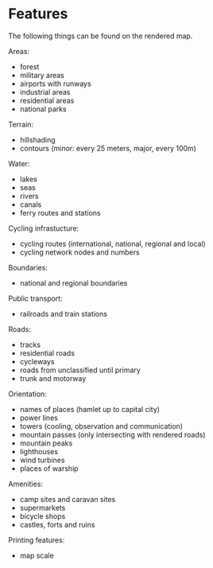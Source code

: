 # Features

The following things can be found on the rendered map.

Areas:
- forest
- military areas
- airports with runways
- industrial areas
- residential areas
- national parks

Terrain:
- hillshading
- contours (minor: every 25 meters, major, every 100m)

Water:
- lakes
- seas
- rivers
- canals
- ferry routes and stations

Cycling infrastucture:
- cycling routes (international, national, regional and local)
- cycling network nodes and numbers

Boundaries:
- national and regional boundaries

Public transport:
- railroads and train stations

Roads:
- tracks
- residential roads
- cycleways
- roads from unclassified until primary
- trunk and motorway

Orientation:
- names of places (hamlet up to capital city)
- power lines
- towers (cooling, observation and communication)
- mountain passes (only intersecting with rendered roads)
- mountain peaks
- lighthouses
- wind turbines
- places of warship

Amenities:
- camp sites and caravan sites
- supermarkets
- bicycle shops
- castles, forts and ruins

Printing features:
- map scale
